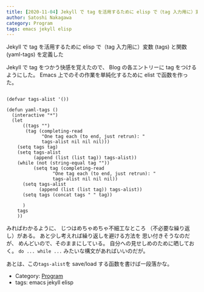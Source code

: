 ```yaml
---
title: [2020-11-04] Jekyll で tag を活用するために elisp で（tag 入力用に）変数 (tags) と関数 (yaml-tags) を定義した
author: Satoshi Nakagawa
category: Program
tags: emacs jekyll elisp 
---
```


Jekyll で tag を活用するために elisp で（tag 入力用に）変数 (tags) と関数 (yaml-tags) を定義した

 Jekyll で tag をつかう快感を覚えたので、
Blog の各エントリーに tag をつけるようにした。
Emacs 上でのその作業を単純化するために
elist で函数を作った。

```elisp

(defvar tags-alist '())

(defun yaml-tags ()
  (interactive "*")
  (let
      ((tags "")
       (tag (completing-read
             "One tag each (to end, just retrun): "
             tags-alist nil nil nil)))
    (setq tags tag)
    (setq tags-alist 
          (append (list (list tag)) tags-alist))
    (while (not (string-equal tag ""))
          (setq tag (completing-read
                 "One tag each (to end, just retrun): "
                 tags-alist nil nil nil))
      (setq tags-alist 
            (append (list (list tag)) tags-alist))
      (setq tags (concat tags " " tag))
    
      )
    tags
    ))

```

 みればわかるように、
じつはめちゃめちゃ不細工なところ
（不必要な繰り返し）がある。
あと少し考えれば繰り返しを避ける方法を
思い付きそうなのだが、
めんどいので、そのままにしている。
自分への見せしめのために晒しておく。
`do ... while ...` みたいな構文があればいいのだが。

 あとは、この`tags-alist`を
save/load する函数を書けば一段落かな。

- Category: [Program](https://merapano.github.io/categories.html#Program)
- tags: emacs jekyll elisp 
